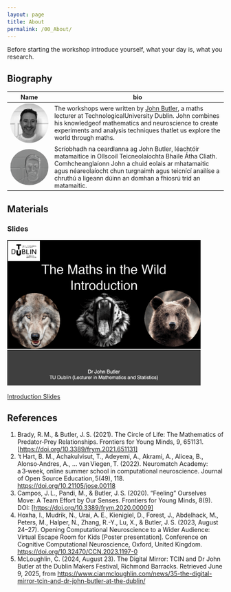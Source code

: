```yaml
---
layout: page
title: About
permalink: /00_About/
---
```



Before starting the workshop introduce yourself, what your day is, what you research. 



## Biography


|Name   | bio  |
|-------|------|
|   <img src="../John.png" alt="Image" width="400" style="vertical-align: middle;border-radius: 50%; margin-right: 10px;">|   The workshops were written by [John Butler](https://johnsbutler.netlify.app), a maths lecturer at TechnologicalUniversity Dublin. John combines his knowledgeof mathematics and neuroscience to create experiments and analysis techniques thatlet us explore the world through maths. |
| <img src="../05_Eigenfaces/JohnEigenface.png" alt="Image" width="400" style="vertical-align: middle;border-radius: 50%; margin-right: 10px;"> | Scríobhadh na ceardlanna ag John Butler, léachtóir matamaitice in Ollscoil Teicneolaíochta Bhaile Átha Cliath. Comhcheanglaíonn John a chuid eolais ar mhatamaitic agus néareolaíocht chun turgnaimh agus teicnící anailíse a chruthú a ligeann dúinn an domhan a fhiosrú tríd an matamaitic. |

## Materials

### Slides

<img src="Maths_in_the_Wild_Introduction.gif" alt="Multisensory Slides" width="450"/>

[Introduction Slides](Maths_in_the_Wild_Introduction.pptx)




## References

1. Brady, R. M., & Butler, J. S. (2021). The Circle of Life: The Mathematics of Predator‑Prey Relationships. Frontiers for Young Minds, 9, 651131. [https://doi.org/10.3389/frym.2021.651131]
2. ’t Hart, B. M., Achakulvisut, T., Adeyemi, A., Akrami, A., Alicea, B., Alonso‑Andres, A., … van Viegen, T. (2022). Neuromatch Academy: a 3‑week, online summer school in computational neuroscience. Journal of Open Source Education, 5(49), 118. https://doi.org/10.21105/jose.00118
3. Campos, J. L., Pandi, M., & Butler, J. S. (2020). “Feeling” Ourselves Move: A Team Effort by Our Senses. Frontiers for Young Minds, 8(9). DOI: [https://doi.org/10.3389/frym.2020.00009] 
4. Hoxha, I., Mudrik, N., Urai, A. E., Kienigiel, D., Forest, J., Abdelhack, M., Peters, M., Halper, N., Zhang, R.-Y., Lu, X., & Butler, J. S. (2023, August 24–27). Opening Computational Neuroscience to a Wider Audience: Virtual Escape Room for Kids [Poster presentation]. Conference on Cognitive Computational Neuroscience, Oxford, United Kingdom. https://doi.org/10.32470/CCN.2023.1197-0
5. McLoughlin, C. (2024, August 23). The Digital Mirror: TCIN and Dr John Butler at the Dublin Makers Festival, Richmond Barracks. Retrieved June 9, 2025, from https://www.cianmcloughlin.com/news/35-the-digital-mirror-tcin-and-dr-john-butler-at-the-dublin/
